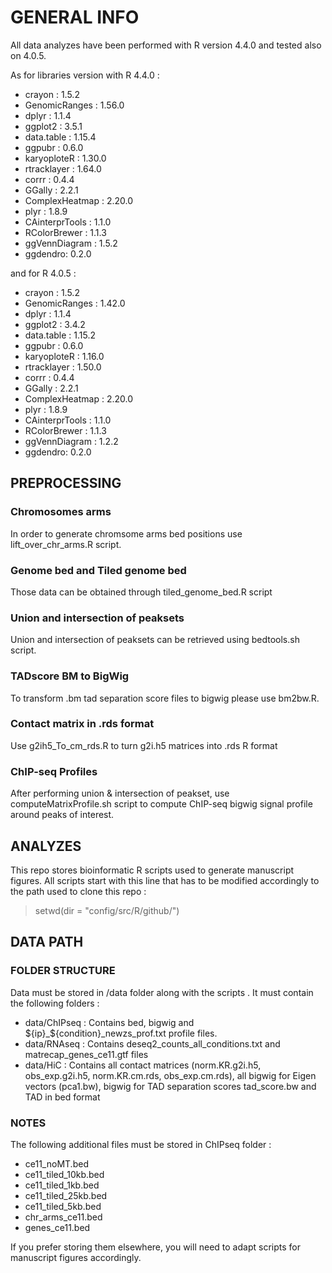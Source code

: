 # GENERAL INFO

All data analyzes have been performed with  R version 4.4.0 and tested also on 4.0.5.

As for libraries version with R 4.4.0 : 

- crayon : 1.5.2
- GenomicRanges : 1.56.0 
- dplyr : 1.1.4 
- ggplot2 : 3.5.1 
- data.table : 1.15.4 
- ggpubr : 0.6.0 
- karyoploteR : 1.30.0 
- rtracklayer : 1.64.0 
- corrr : 0.4.4 
- GGally : 2.2.1 
- ComplexHeatmap : 2.20.0 
- plyr : 1.8.9 
- CAinterprTools : 1.1.0 
- RColorBrewer : 1.1.3 
- ggVennDiagram : 1.5.2 
- ggdendro: 0.2.0 

and for R 4.0.5 :

- crayon : 1.5.2 
- GenomicRanges : 1.42.0 
- dplyr : 1.1.4 
- ggplot2 : 3.4.2 
- data.table : 1.15.2 
- ggpubr : 0.6.0 
- karyoploteR : 1.16.0 
- rtracklayer : 1.50.0 
- corrr :  0.4.4 
- GGally : 2.2.1 
- ComplexHeatmap : 2.20.0 
- plyr : 1.8.9 
- CAinterprTools : 1.1.0 
- RColorBrewer : 1.1.3 
- ggVennDiagram : 1.2.2 
- ggdendro: 0.2.0 


## PREPROCESSING
### Chromosomes arms

In order to generate chromsome arms bed positions use lift_over_chr_arms.R script.

### Genome bed and Tiled genome bed

Those data can be obtained through tiled_genome_bed.R script

### Union and intersection of peaksets

Union and intersection of peaksets can be retrieved using bedtools.sh script.

### TADscore BM to BigWig

To transform .bm tad separation score files to bigwig please use bm2bw.R.

### Contact matrix in .rds format 
Use g2ih5_To_cm_rds.R to turn g2i.h5 matrices into .rds R format


### ChIP-seq Profiles

After performing union & intersection of peakset, use computeMatrixProfile.sh script to compute ChIP-seq bigwig signal profile around peaks of interest.



## ANALYZES
This repo stores bioinformatic R scripts used to generate manuscript figures.
All scripts start with this line that has to be modified accordingly to  the path used to clone this repo : 

> setwd(dir = "config/src/R/github/")

## DATA PATH
### FOLDER STRUCTURE
Data must be stored in /data folder along with the scripts . It must contain the following folders :

- data/ChIPseq : Contains bed, bigwig and ${ip}_${condition}_newzs_prof.txt profile files.
- data/RNAseq : Contains deseq2_counts_all_conditions.txt and matrecap_genes_ce11.gtf files
- data/HiC : Contains all contact matrices (norm.KR.g2i.h5, obs_exp.g2i.h5, norm.KR.cm.rds,  obs_exp.cm.rds), all bigwig for Eigen vectors (pca1.bw), bigwig for TAD separation scores tad_score.bw and TAD in bed format

### NOTES
The following additional files must be stored in ChIPseq folder :

- ce11_noMT.bed
- ce11_tiled_10kb.bed
- ce11_tiled_1kb.bed 
- ce11_tiled_25kb.bed
- ce11_tiled_5kb.bed
- chr_arms_ce11.bed 
- genes_ce11.bed

If you prefer storing them elsewhere, you will need to adapt scripts for manuscript figures accordingly.
